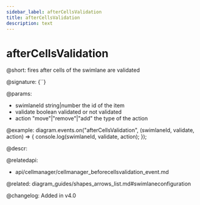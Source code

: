 ```yaml
---
sidebar_label: afterCellsValidation
title: afterCellsValidation 
description: text
---
```


# afterCellsValidation

@short: fires after cells of the swimlane are validated

@signature: {``}

@params:
- swimlaneId    string|number	        the id of the item
- validate      boolean                 validated or not validated
- action        "move"|"remove"|"add"   the type of the action

@example:
diagram.events.on("afterCellsValidation", (swimlaneId, validate, action) => {
    console.log(swimlaneId, validate, action);
});

@descr:

@relatedapi:
- api/cellmanager/cellmanager_beforecellsvalidation_event.md

@related: diagram_guides/shapes_arrows_list.md#swimlaneconfiguration

@changelog:
Added in v4.0
